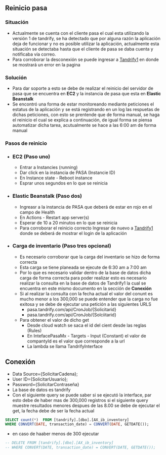 ## Reinicio pasa

### Situación
- Actualmente se cuenta con el cliente pasa el cual esta utilizando la versión 1 de tandrify, se ha detectado que por alguna razón la aplicación deja de funcionar y no es posible utilizar la aplicación, actualmente esta situación se detectaba hasta que el cliente de pasa se daba cuenta y notificaba vía correo.
- Para corroborar la desconexión se puede ingresar a [Tandrify1](https://pasa.tandrify.com/auth.html) en donde se mostrará un error en la pagina

### Solución
- Para dar soporte a esto se debe de realizar el reinicio del servidor de pasa que se encuentra en **EC2** y la instancia de pasa que esta en **Elastic Beanstalk**
- Se encontró una forma de estar monitoreando mediante peticiones el estatus de la aplicación y se está registrando en un log las respuetas de dichas peticiones, con esto se prentende que de forma manual, se haga el reinicio el cual se explica a continuación, de igual forma se piensa automatizar dicha tarea, acutualmente se hace a las 6:00 am de forma manual

### Pasos de reinicio
- ### EC2 (Paso uno)
  - Entrar a Instancies (running)
  - Dar click en la instancia de PASA (Instancie ID)
  - En Instance state - Reboot instance
  - Esprar unos segundos en lo que se reinicia

- ### Elastic Beanstalk (Paso dos)
  - Ingreasr a la instancia de PASA que deberá de estar en rojo en el campo de Health
  - En Actions - Restart app server(s)
  - Esperar de 10 a 20 minutos en lo que se reinicia
  - Para corroborar el reinicio correcto Ingresar de nuevo a [Tandrify1](https://pasa.tandrify.com/auth.html) donde se deberá de mostrar el login de la aplicación

- ### Carga de inventario (Paso tres opcional)
  - Es necesario corroborar que la carga del inventario se hizo de forma correcta
  - Esta carga se tiene planeada se ejecute de 6:30 am  a 7:00 am
  - Por lo que es necesario validar dentro de la base de datos dicha carga de forma correcta para poder realizar esto es necesario realizar la consulta en la base de datos de Tandrify1 la cual se encuentra en este mismo documento en la sección de **Conexión**
  - Si al realizar la consulta con la fecha actual el valor del conunt es mucho menor a los 300,000 se puede entender que la carga no fue exitosa y se debe de ejecutar una petición a las siguientes URLS
    - pasa.tandrify.com/api/CronJob/{Solicitarid}
    - pasa.tandrify.com/api/CronJob/{Solciitarid}
  - Para obtener el valor de dicho get 
    - Desde cloud watch se saca el id del cient desde las reglas (Rules)
    - En IntefacePasaMx - Targets - Input (Constant) el valor de compantyId es el valor que corresponde a la url
    - La lambda se llama TandrifyInterface
  
## Conexión
- Data Source={SolicitarCadena};
- User ID={SolicitarUsuario};
- Password={SolicitarContraseña}
- La base de datos es tandrify
- Con el siguiente query se puede saber si se ejecutó la interface, par esto debe de haber mas de 300,000 registros si el siguiente query muestre resultados menores despues de las 8.00 se debe de ejecutar el get, la fecha debe de ser la fecha actual
```sql
SELECT count(*)  FROM [tandrify].[dbo].[AX_ib_inventory]
WHERE CONVERT(DATE, transaction_date) = CONVERT(DATE, GETDATE());
```
- en caso de haaber menos de 300 ejecutar 
```sql
-- DELETE FROM [tandrify].[dbo].[AX_ib_inventory]
-- WHERE CONVERT(DATE, transaction_date) = CONVERT(DATE, GETDATE());
```